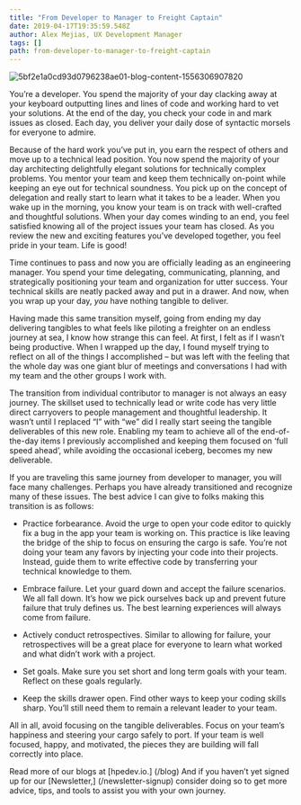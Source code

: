 ```yaml
---
title: "From Developer to Manager to Freight Captain"
date: 2019-04-17T19:35:59.548Z
author: Alex Mejias, UX Development Manager 
tags: []
path: from-developer-to-manager-to-freight-captain
---
```

![5bf2e1a0cd93d0796238ae01-blog-content-1556306907820](https://hpe-developer-portal.s3.amazonaws.com/uploads/media/2019/4/container-1638068_1920-1556306907818.jpg)

You’re a developer. You spend the majority of your day clacking away at your keyboard outputting lines and lines of code and working hard to vet your solutions. At the end of the day, you check your code in and mark issues as closed. Each day, you deliver your daily dose of syntactic morsels for everyone to admire.

Because of the hard work you’ve put in, you earn the respect of others and move up to a technical lead position. You now spend the majority of your day architecting delightfully elegant solutions for technically complex problems. You mentor your team and keep them technically on-point while keeping an eye out for technical soundness. You pick up on the concept of delegation and really start to learn what it takes to be a leader. When you wake up in the morning, you know your team is on track with well-crafted and thoughtful solutions. When your day comes winding to an end, you feel satisfied knowing all of the project issues your team has closed. As you review the new and exciting features you’ve developed together, you feel pride in your team. Life is good!

Time continues to pass and now you are officially leading as an engineering manager. You spend your time delegating, communicating, planning, and strategically positioning your team and organization for utter success. Your technical skills are neatly packed away and put in a drawer. And now, when you wrap up your day, *you* have nothing tangible to deliver. 

Having made this same transition myself, going from ending my day delivering tangibles to what feels like piloting a freighter on an endless journey at sea, I know how strange this can feel. At first, I felt as if I wasn’t being productive. When I wrapped up the day, I found myself trying to reflect on all of the things I accomplished – but was left with the feeling that the whole day was one giant blur of meetings and conversations I had with my team and the other groups I work with. 

The transition from individual contributor to manager is not always an easy journey. The skillset used to technically lead or write code has very little direct carryovers to people management and thoughtful leadership. It wasn’t until I replaced “I” with “we” did I really start seeing the tangible deliverables of this new role. Enabling my team to achieve all of the end-of-the-day items I previously accomplished and keeping them focused on ‘full speed ahead’, while avoiding the occasional iceberg, becomes my new deliverable.

If you are traveling this same journey from developer to manager, you will face many challenges. Perhaps you have already transitioned and recognize many of these issues. The best advice I can give to folks making this transition is as follows:

 * Practice forbearance. Avoid the urge to open your code editor to quickly fix a bug in the app your team is working on. This practice is like leaving the bridge of the ship to focus on ensuring the cargo is safe. You’re not doing your team any favors by injecting your code into their projects. Instead, guide them to write effective code by transferring your technical knowledge to them. 

 * Embrace failure. Let your guard down and accept the failure scenarios. We all fall down. It’s how we pick ourselves back up and prevent future failure that truly defines us. The best learning experiences will always come from failure.

 * Actively conduct retrospectives. Similar to allowing for failure, your retrospectives will be a great place for everyone to learn what worked and what didn’t work with a project.

 * Set goals. Make sure you set short and long term goals with your team. Reflect on these goals regularly.

 * Keep the skills drawer open. Find other ways to keep your coding skills sharp. You’ll still need them to remain a relevant leader to your team. 

All in all, avoid focusing on the tangible deliverables. Focus on your team’s happiness and steering your cargo safely to port. If your team is well focused, happy, and motivated, the pieces they are building will fall correctly into place.

Read more of our blogs at [hpedev.io.]
(/blog) And if you haven’t yet signed up for our [Newsletter,] (/newsletter-signup) consider doing so to get more advice, tips, and tools to assist you with your own journey.
